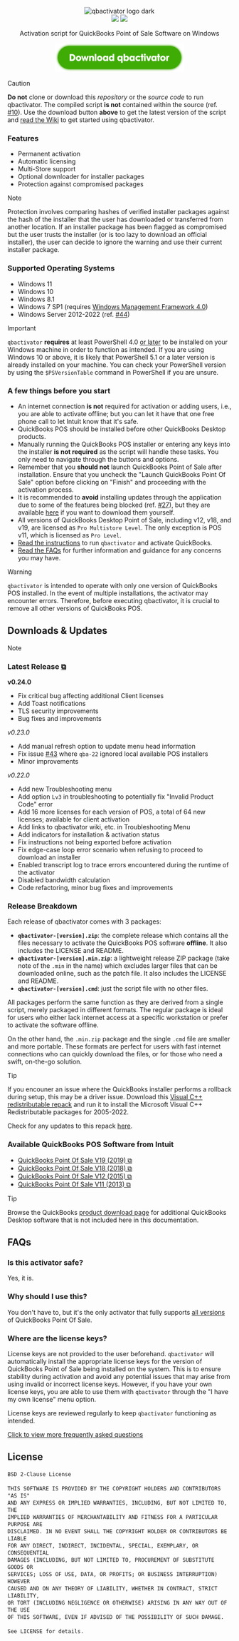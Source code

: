 <p align="center">
  <picture>
    <source srcset="https://user-images.githubusercontent.com/77242216/213914137-51bda12c-6214-44f8-bae4-e9b7e633233b.svg" media="(prefers-color-scheme: light)" height="96px" alt="qbactivator logo light">
    <img src="https://user-images.githubusercontent.com/77242216/213914139-b21538e0-05c1-4194-99bc-620f5d559fc9.svg" height="96px" alt="qbactivator logo dark">
  </picture><br/>
  <a href="https://ko-fi.com/s/529011e010"><img src="https://img.shields.io/github/v/release/neuralpain/qbactivator?label=Latest%20Release&labelColor=123311&color=3fab05"></a>
  <a href="https://ko-fi.com/s/529011e010"><img src="https://img.shields.io/github/downloads/neuralpain/qbactivator/total?style=social"></a>
</p>
<p align="center">Activation script for QuickBooks Point of Sale Software on Windows</p>
<p align="center"><a href="https://ko-fi.com/s/529011e010"><img src="./assets/images/download_btn.svg" style="height: 64px;"></a></p>

> [!CAUTION]  
> **Do not** clone or download this *repository* or the *source code* to run qbactivator. The compiled script **is not** contained within the source (ref. [#10][issue_10]). Use the download button **above** to get the latest version of the script and [read the Wiki][getstarted] to get started using qbactivator.

### Features

- Permanent activation
- Automatic licensing
- Multi-Store support
- Optional downloader for installer packages
- Protection against compromised packages

> [!NOTE]  
> Protection involves comparing hashes of verified installer packages against the hash of the installer that the user has downloaded or transferred from another location. If an installer package has been flagged as compromised but the user trusts the installer (or is too lazy to download an official installer), the user can decide to ignore the warning and use their current installer package.

### Supported Operating Systems
- Windows 11
- Windows 10
- Windows 8.1
- Windows 7 SP1 (requires [Windows Management Framework 4.0][wikiwmf4])
- Windows Server 2012-2022 (ref. [#44][issue_44])

> [!IMPORTANT]  
> `qbactivator` **requires** at least PowerShell 4.0 [or later][updatepowershell] to be installed on your Windows machine in order to function as intended. If you are using Windows 10 or above, it is likely that PowerShell 5.1 or a later version is already installed on your machine. You can check your PowerShell version by using the `$PSVersionTable` command in PowerShell if you are unsure.

### A few things before you start

- An internet connection **is not** required for activation or adding users, i.e., you are able to activate offline; but you can let it have that one free phone call to let Intuit know that it's safe.
- QuickBooks POS should be installed before other QuickBooks Desktop products.
- Manually running the QuickBooks POS installer or entering any keys into the installer **is not required** as the script will handle these tasks. You only need to navigate through the buttons and options.
- Remember that you **should not** launch QuickBooks Point of Sale after installation. Ensure that you uncheck the "Launch QuickBooks Point Of Sale" option before clicking on "Finish" and proceeding with the activation process.
- It is recommended to **avoid** installing updates through the application due to some of the features being blocked (ref. [#27][issue_27]), but they are available [here](https://github.com/neuralpain/qbactivator/wiki#optional-updates-for-quickbooks-pos-software-from-intuit) if you want to download them yourself.
- All versions of QuickBooks Desktop Point of Sale, including v12, v18, and v19, are licensed as `Pro Multistore Level`. The only exception is POS v11, which is licensed as `Pro Level`.
- [Read the instructions][instructions] to run `qbactivator` and activate QuickBooks.
- [Read the FAQs](#faqs) for further information and guidance for any concerns you may have.

> [!WARNING]  
> `qbactivator` is intended to operate with only one version of QuickBooks POS installed. In the event of multiple installations, the activator may encounter errors. Therefore, before executing qbactivator, it is crucial to remove all other versions of QuickBooks POS.

## Downloads & Updates

> [!NOTE]
> ### Latest Release [⧉][release]
>
> **v0.24.0**
> - Fix critical bug affecting additional Client licenses
> - Add Toast notifications
> - TLS security improvements
> - Bug fixes and improvements
>
> *v0.23.0*
> - Add manual refresh option to update menu head information
> - Fix issue [#43](https://github.com/neuralpain/qbactivator/issues/43) where `qba-22` ignored local available POS installers
> - Minor improvements
>
> *v0.22.0*
> - Add new Troubleshooting menu
> - Add option `Lv3` in troubleshooting to potentially fix "Invalid Product Code" error
> - Add 16 more licenses for each version of POS, a total of 64 new licenses; available for client activation
> - Add links to qbactivator wiki, etc. in Troubleshooting Menu
> - Add indicators for installation & activation status
> - Fix instructions not being exported before activation
> - Fix edge-case loop error scenario when refusing to proceed to download an installer
> - Enabled transcript log to trace errors encountered during the runtime of the activator
> - Disabled bandwidth calculation
> - Code refactoring, minor bug fixes and improvements

### Release Breakdown

Each release of qbactivator comes with 3 packages:

- <code>**qbactivator-[version].zip**</code>: the complete release which contains all the files necessary to activate the QuickBooks POS software **offline**. It also includes the LICENSE and README.
- <code>**qbactivator-[version].min.zip**</code>: a lightweight release ZIP package (take note of the `.min` in the name) which excludes larger files that can be downloaded online, such as the patch file. It also includes the LICENSE and README.
- <code>**qbactivator-[version].cmd**</code>: just the script file with no other files.

All packages perform the same function as they are derived from a single script, merely packaged in different formats. The regular package is ideal for users who either lack internet access at a specific workstation or prefer to activate the software offline. 

On the other hand, the `.min.zip` package and the single `.cmd` file are smaller and more portable. These formats are perfect for users with fast internet connections who can quickly download the files, or for those who need a swift, on-the-go solution.

> [!TIP]  
> If you encouner an issue where the QuickBooks installer performs a rollback during setup, this may be a driver issue. Download this [Visual C++ redistributable repack](https://github.com/abbodi1406/vcredist/releases/download/v0.82.0/VisualCppRedist_AIO_x86_x64.exe) and run it to install the Microsoft Visual C++ Redistributable packages for 2005-2022.
>
>Check for any updates to this repack [here](https://github.com/abbodi1406/vcredist/releases).

### Available QuickBooks POS Software from Intuit

- [QuickBooks Point Of Sale V19 (2019) ⧉](https://dlm2.download.intuit.com/akdlm/SBD/QuickBooks/2019/Latest/QuickBooksPOSV19.exe)
- [QuickBooks Point Of Sale V18 (2018) ⧉](https://dlm2.download.intuit.com/akdlm/SBD/QuickBooks/2018/Latest/QuickBooksPOSV18.exe)
- [QuickBooks Point Of Sale V12 (2015) ⧉](https://dlm2.download.intuit.com/akdlm/SBD/QuickBooks/2015/Latest/QuickBooksPOSV12.exe)
- [QuickBooks Point Of Sale V11 (2013) ⧉](https://dlm2.download.intuit.com/akdlm/SBD/QuickBooks/2013/Latest/QuickBooksPOSV11.exe)

> [!TIP]  
> Browse the QuickBooks [product download page](https://downloads.quickbooks.com/app/qbdt/products) for additional QuickBooks Desktop software that is not included here in this documentation.

## FAQs

### Is this activator safe?

Yes, it is.

### Why should I use this?

You don't have to, but it's the only activator that fully supports [all versions](#available-quickbooks-pos-software-from-intuit) of QuickBooks Point Of Sale.

### Where are the license keys?

License keys are not provided to the user beforehand. `qbactivator` will automatically install the appropriate license keys for the version of QuickBooks Point of Sale being installed on the system. This is to ensure stability during activation and avoid any potential issues that may arise from using invalid or incorrect license keys. However, if you have your own license keys, you are able to use them with `qbactivator` through the "I have my own license" menu option.

License keys are reviewed regularly to keep `qbactivator` functioning as intended.

[Click to view more frequently asked questions][faqs]

## License

```
BSD 2-Clause License

THIS SOFTWARE IS PROVIDED BY THE COPYRIGHT HOLDERS AND CONTRIBUTORS "AS IS"
AND ANY EXPRESS OR IMPLIED WARRANTIES, INCLUDING, BUT NOT LIMITED TO, THE
IMPLIED WARRANTIES OF MERCHANTABILITY AND FITNESS FOR A PARTICULAR PURPOSE ARE
DISCLAIMED. IN NO EVENT SHALL THE COPYRIGHT HOLDER OR CONTRIBUTORS BE LIABLE
FOR ANY DIRECT, INDIRECT, INCIDENTAL, SPECIAL, EXEMPLARY, OR CONSEQUENTIAL
DAMAGES (INCLUDING, BUT NOT LIMITED TO, PROCUREMENT OF SUBSTITUTE GOODS OR
SERVICES; LOSS OF USE, DATA, OR PROFITS; OR BUSINESS INTERRUPTION) HOWEVER
CAUSED AND ON ANY THEORY OF LIABILITY, WHETHER IN CONTRACT, STRICT LIABILITY,
OR TORT (INCLUDING NEGLIGENCE OR OTHERWISE) ARISING IN ANY WAY OUT OF THE USE
OF THIS SOFTWARE, EVEN IF ADVISED OF THE POSSIBILITY OF SUCH DAMAGE.

See LICENSE for details.
```

<!-- Links -->
[wiki]: https://github.com/neuralpain/qbactivator/wiki
[faqs]: https://github.com/neuralpain/qbactivator/wiki/FAQs
[getstarted]: https://github.com/neuralpain/qbactivator/wiki#getting-started
[update]: https://github.com/neuralpain/qbactivator/wiki#downloads--updates
[instructions]: https://github.com/neuralpain/qbactivator/wiki/How-to-Use
[download_cmd]: https://github.com/neuralpain/qbactivator/releases/latest/download/qbactivator-0.24.0.cmd
[download_min]: https://github.com/neuralpain/qbactivator/releases/latest/download/qbactivator-0.24.0.min.zip
[download]: https://github.com/neuralpain/qbactivator/releases/latest/download/qbactivator-0.24.0.zip
[release]: https://github.com/neuralpain/qbactivator/releases/latest
[powershell]: https://github.com/PowerShell/PowerShell/releases/latest
[updatepowershell]: https://github.com/neuralpain/qbactivator/wiki/Updating-PowerShell
[wikiwmf4]: https://github.com/neuralpain/qbactivator/wiki/Updating-PowerShell#3-windows-management-framework-40
<!-- Issues -->
[issue_10]: https://github.com/neuralpain/qbactivator/issues/10#issuecomment-1416758671
[issue_12]: https://github.com/neuralpain/qbactivator/issues/12#issuecomment-1478727716
[issue_27]: https://github.com/neuralpain/qbactivator/issues/27#issuecomment-1913171241
[issue_44]: https://github.com/neuralpain/qbactivator/issues/44
<!-- End Links -->
